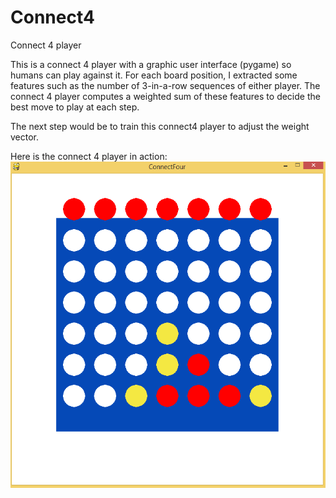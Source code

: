 # Connect4
Connect 4 player

This is a connect 4 player with a graphic user interface (pygame) so humans can play against it. For each board position, I extracted some features such as the number of 3-in-a-row sequences of either player. The connect 4 player computes a weighted sum of these features to decide the best move to play at each step.

The next step would be to train this connect4 player to adjust the weight vector.

Here is the connect 4 player in action:
![Screenshot](screenshot.PNG)

